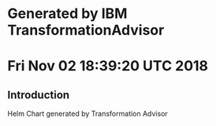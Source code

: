 # Generated by IBM TransformationAdvisor
# Fri Nov 02 18:39:20 UTC 2018
## Introduction

Helm Chart generated by Transformation Advisor

